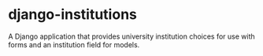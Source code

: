 # django-institutions
A Django application that provides university institution choices for use with forms and an institution field for models.
